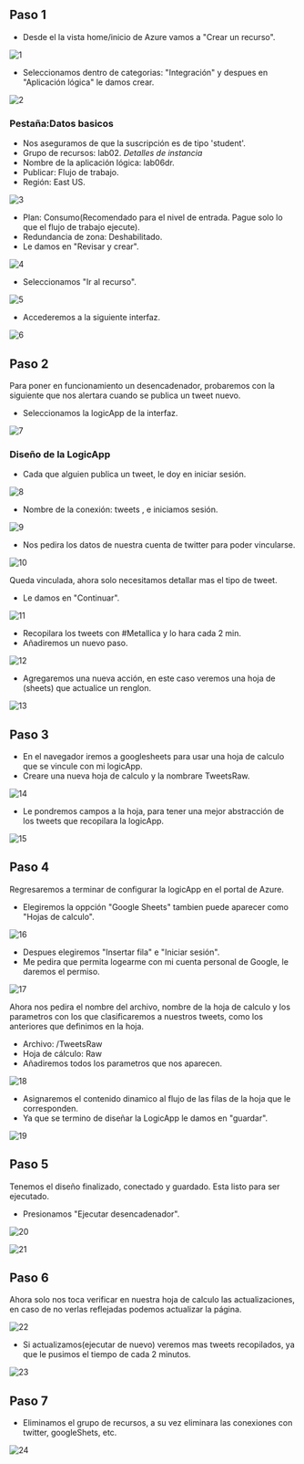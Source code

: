
## Paso 1
- Desde el la vista home/inicio de Azure vamos a "Crear un recurso".

![1](https://user-images.githubusercontent.com/99112892/177494980-85a862c7-c452-46b7-87d0-599451f285ca.png)

- Seleccionamos dentro de categorias: "Integración" y despues en "Aplicación lógica" le damos crear.

![2](https://user-images.githubusercontent.com/99112892/177495084-bc3aa7ab-7bcd-4668-977f-84fdba43a957.png)

### Pestaña:Datos basicos
- Nos aseguramos de que la suscripción es de tipo 'student'.
- Grupo de recursos: lab02.
*Detalles de instancia*
- Nombre de la aplicación lógica: lab06dr.
- Publicar: Flujo de trabajo.
- Región: East US.

![3](https://user-images.githubusercontent.com/99112892/177495403-bbc5c2c6-9bc1-48a8-ad34-f8740a918a86.png)

- Plan: Consumo(Recomendado para el nivel de entrada. Pague solo lo que el flujo de trabajo ejecute).
- Redundancia de zona: Deshabilitado.
- Le damos en "Revisar y crear".

![4](https://user-images.githubusercontent.com/99112892/177495528-4bcc828f-4288-49e9-a5c4-6a3ec5e04b13.png)

- Seleccionamos "Ir al recurso".

![5](https://user-images.githubusercontent.com/99112892/177495608-576c9014-47e0-43c6-82f8-3f94f99c12ab.png)

- Accederemos a la siguiente interfaz.

![6](https://user-images.githubusercontent.com/99112892/177495662-cae448b4-568d-4c0b-87db-2cdd9f365767.png)

## Paso 2
Para poner en funcionamiento un desencadenador, probaremos con la siguiente que nos alertara cuando se publica un tweet nuevo.
- Seleccionamos la logicApp de la interfaz.

![7](https://user-images.githubusercontent.com/99112892/177495768-a6df4317-a631-4a21-8b3a-9fbb34fe4bc7.png)

### Diseño de la LogicApp
- Cada que alguien publica un tweet, le doy en iniciar sesión.

![8](https://user-images.githubusercontent.com/99112892/177495854-11f3d150-5db3-4d04-9a2a-7a569371f0ab.png)

- Nombre de la conexión: tweets , e iniciamos sesión.

![9](https://user-images.githubusercontent.com/99112892/177495925-825bbd1a-357a-4f8d-97ec-dfd700228972.png)

- Nos pedira los datos de nuestra cuenta de twitter para poder vincularse.

![10](https://user-images.githubusercontent.com/99112892/177495989-fe515e43-bb65-4883-bbc7-575ceaf8eec9.png)

Queda vinculada, ahora solo necesitamos detallar mas el tipo de tweet.
- Le damos en "Continuar".

![11](https://user-images.githubusercontent.com/99112892/177496077-2f60bae3-412b-4fdf-ad28-3b36d2b7e31f.png)

- Recopilara los tweets con #Metallica y lo hara cada 2 min.
- Añadiremos un nuevo paso.

![12](https://user-images.githubusercontent.com/99112892/177496145-d60adf41-46a0-423f-a320-a774c84bbda7.png)

- Agregaremos una nueva acción, en este caso veremos una hoja de (sheets) que actualice un renglon.

![13](https://user-images.githubusercontent.com/99112892/177496347-84189cdf-a3df-44df-a610-f7bf05feefb7.png)

## Paso 3
- En el navegador iremos a googlesheets para usar una hoja de calculo que se vincule con mi logicApp.
- Creare una nueva hoja de calculo y la nombrare TweetsRaw.

![14](https://user-images.githubusercontent.com/99112892/177496422-f70988c5-d4e3-414e-8ef6-d5d086d5488d.png)

- Le pondremos campos a la hoja, para tener una mejor abstracción de los tweets que recopilara la logicApp.

![15](https://user-images.githubusercontent.com/99112892/177496532-8aedfb23-c1cc-4dc4-94be-f5861fc97d17.png)

## Paso 4
Regresaremos a terminar de configurar la logicApp en el portal de Azure.
- Elegiremos la oppción "Google Sheets" tambien puede aparecer como "Hojas de calculo".

![16](https://user-images.githubusercontent.com/99112892/177496637-e9dd6b90-8987-430f-b690-f6ed985037c4.png)

- Despues elegiremos "Insertar fila" e "Iniciar sesión".
- Me pedira que permita logearme con mi cuenta personal de Google, le daremos el permiso.

![17](https://user-images.githubusercontent.com/99112892/177496724-4a95b586-b9fa-4bc8-aab9-4959bcd6a93b.png)

Ahora nos pedira el nombre del archivo, nombre de la hoja de calculo y los parametros con los que clasificaremos a nuestros tweets, como los anteriores que definimos en la hoja.
- Archivo: /TweetsRaw
- Hoja de cálculo: Raw
- Añadiremos todos los parametros que nos aparecen.

![18](https://user-images.githubusercontent.com/99112892/177496835-af360942-2f16-4859-bfb9-24ebd267e566.png)

- Asignaremos el contenido dinamico al flujo de las filas de la hoja que le corresponden.
- Ya que se termino de diseñar la LogicApp le damos en "guardar".

![19](https://user-images.githubusercontent.com/99112892/177496900-a5968385-4f78-4be0-8724-1bc467daffa4.png)

## Paso 5
Tenemos el diseño finalizado, conectado y guardado. Esta listo para ser ejecutado.
- Presionamos "Ejecutar desencadenador".

![20](https://user-images.githubusercontent.com/99112892/177496992-c58a144c-d693-43f4-ab4e-8a0cca92d4b4.png)

![21](https://user-images.githubusercontent.com/99112892/177497019-ef7129d2-844f-4aa4-bb68-1b4815a92b5c.png)

## Paso 6
Ahora solo nos toca verificar en nuestra hoja de calculo las actualizaciones, en caso de no verlas reflejadas podemos actualizar la página.

![22](https://user-images.githubusercontent.com/99112892/177497108-948fa468-7424-4421-b2f0-6d9673039673.png)

- Si actualizamos(ejecutar de nuevo) veremos mas tweets recopilados, ya que le pusimos el tiempo de cada 2 minutos.

![23](https://user-images.githubusercontent.com/99112892/177497205-52899907-dc37-44ae-a220-79839e6f0822.png)

## Paso 7
- Eliminamos el grupo de recursos, a su vez eliminara las conexiones con twitter, googleShets, etc.

![24](https://user-images.githubusercontent.com/99112892/177497281-1b19a86b-a19b-43f3-9477-497702bd3620.png)


